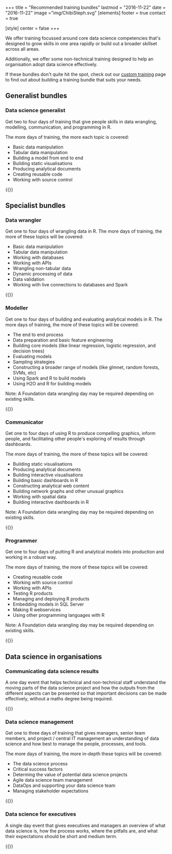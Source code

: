 +++
title = "Recommended training bundles"
lastmod = "2016-11-22"
date = "2016-11-22"
image ="img/ChibiSteph.svg"
[elements]
  footer = true
  contact = true

[style]
  center = false
+++


We offer training focussed around core data science competencies that's designed to grow skills in one area rapidly or build out a broader skillset across all areas. 

Additionally, we offer some non-technical training designed to help an organisation adopt data science effectively.

If these bundles don't quite hit the spot, check out our [custom training](../customtraining) page to find out about building a training bundle that suits your needs.

## Generalist bundles

### Data science generalist
Get two to four days of training that give people skills in data wrangling, modelling, communication, and programming in R. 

The more days of training, the more each topic is covered: 

- Basic data manipulation
- Tabular data manipulation
- Building a model from end to end
- Building static visualisations
- Producing analytical documents
- Creating reusable code
- Working with source control

{{<btn href="../#contact" msg="Get in touch">}}

## Specialist bundles
### Data wrangler
Get one to four days of wrangling data in R.  The more days of training, the more of these topics will be covered:

- Basic data manipulation
- Tabular data manipulation
- Working with databases
- Working with APIs
- Wrangling non-tabular data
- Dynamic processing of data
- Data validation
- Working with live connections to databases and Spark

{{<btn href="../#contact" msg="Get in touch">}}

### Modeller
Get one to four days of building and evaluating analytical models in R. The more days of training, the more of these topics will be covered:

- The end to end process
- Data preparation and basic feature engineering
- Building core models (like linear regression, logistic regression, and decision trees)
- Evaluating models
- Sampling strategies
- Constructing a broader range of models (like glmnet, random forests, SVMs, etc)
- Using Spark and R to build models
- Using H2O and R for building models

Note: A Foundation data wrangling day may be required depending on existing skills.

{{<btn href="../#contact" msg="Get in touch">}}

### Communicator
Get one to four days of using R to produce compelling graphics, inform people, and facilitating other people's exploring of results through dashboards.

The more days of training, the more of these topics will be covered:
 
- Building static visualisations
- Producing analytical documents
- Building interactive visualisations
- Building basic dashboards in R
- Constructing analytical web content
- Building network graphs and other unusual graphics
- Working with spatial data
- Building interactive dashboards in R

Note: A Foundation data wrangling day may be required depending on existing skills.

{{<btn href="../#contact" msg="Get in touch">}}

### Programmer
Get one to four days of putting R and analytical models into production and working in a robust way.

The more days of training, the more of these topics will be covered:
 
- Creating reusable code
- Working with source control
- Working with APIs
- Testing R products
- Managing and deploying R products
- Embedding models in SQL Server
- Making R webservices
- Using other programming languages with R

Note: A Foundation data wrangling day may be required depending on existing skills.

{{<btn href="../#contact" msg="Get in touch">}}

## Data science in organisations
### Communicating data science results
A one day event that helps technical and non-technical staff understand the moving parts of the data science project and how the outputs from the different aspects can be presented so that important decisions can be made effectively, without a maths degree being required.

{{<btn href="../#contact" msg="Get in touch">}}

### Data science management
Get one to three days of training that gives managers, senior team members, and project / central IT management an understanding of data science and how best to manage the people, processes, and tools.

The more days of training, the more in-depth these topics will be covered:

- The data science process
- Critical success factors
- Determing the value of potential data science projects
- Agile data science team management
- DataOps and supporting your data science team
- Managing stakeholder expectations


{{<btn href="../#contact" msg="Get in touch">}}

### Data science for executives
A single day event that gives executives and managers an overview of what data science is, how the process works, where the pitfalls are, and what their expectations should be short and medium term.

{{<btn href="../#contact" msg="Get in touch">}}